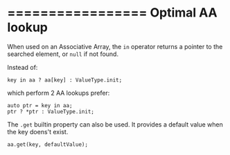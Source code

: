 =================
Optimal AA lookup
=================

When used on an Associative Array, the `in` operator returns a pointer to the searched element, or `null` if not found.

Instead of:

    key in aa ? aa[key] : ValueType.init;

which perform 2 AA lookups prefer:

    auto ptr = key in aa;
    ptr ? *ptr : ValueType.init;


The `.get` builtin property can also be used. It provides a default value when the key doens't exist.

    aa.get(key, defaultValue);
